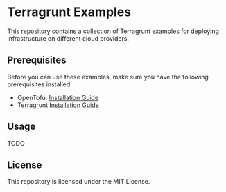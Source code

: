 # Terragrunt Examples

This repository contains a collection of Terragrunt examples for deploying infrastructure on different cloud providers.

## Prerequisites

Before you can use these examples, make sure you have the following prerequisites installed:

- OpenTofu: [Installation Guide](https://opentofu.org/docs/intro/install/)
- Terragrunt [Installation Guide](https://terragrunt.gruntwork.io/docs/getting-started/install/)

## Usage
TODO

## License
This repository is licensed under the MIT License.